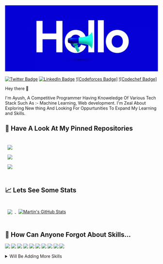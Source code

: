 [![Ayush's GitHub Banner](./images/hello.jpg)](http://ayushweb.herokuapp.com/)


[![Twitter Badge](https://img.shields.io/badge/Twitter-Profile-informational?style=flat&logo=twitter&logoColor=white&color=1CA2F1)](https://twitter.com/b_eyon_d)
[![LinkedIn Badge](https://img.shields.io/badge/LinkedIn-Profile-informational?style=flat&logo=linkedin&logoColor=white&color=0D76A8)](https://www.linkedin.com/in/mishra-ayush08/)
[![Codeforces Badge]](http://codeforces.com/profile/Beyond_AY)
[![Codechef Badge]](https://www.codechef.com/users/beyond_ay)

Hey there 👋

I'm Ayush, A Competitive Programmer Having Knoweledge Of Various Tech Stack Such As :- Machine Learning, Web development. I'm Zeal About Exploring New thing And Looking For Oppurtunities To Expand My Learning and Skills.

## 📌 Have A Look At My Pinned Repositories

<br>

<a href="https://github.com/Beyonday008/whatsappbot">
  <img align="center" style="margin:0.5rem" src="https://github-readme-stats.vercel.app/api/pin/?username=Beyonday008&repo=whatsappbot&title_color=ffffff&text_color=c9cacc&icon_color=4AB197&bg_color=1A2B34" />
</a>

<br>

<a href="https://github.com/Beyonday008/TodoWebsite">
  <img align="center" style="margin:0.5rem" src="https://github-readme-stats.vercel.app/api/pin/?username=Beyonday008&repo=TodoWebsite&title_color=ffffff&text_color=c9cacc&icon_color=4AB197&bg_color=1A2B34" />
</a>

<br>

<a href="https://github.com/Beyonday008/-Customer-Churn-Prediction-using-keras-ann-">
  <img align="center" style="margin:0.5rem" src="https://github-readme-stats.vercel.app/api/pin/?username=Beyonday008&repo=-Customer-Churn-Prediction-using-keras-ann-&title_color=ffffff&text_color=c9cacc&icon_color=4AB197&bg_color=1A2B34" />
</a>

<br>
<br>

## &#x1f4c8; Lets See Some Stats

<br>

<a href="https://github.com/Beyonday008">
  <img align="center" style="margin:0.5rem" src="https://github-readme-stats.vercel.app/api/top-langs/?username=Beyonday008&hide=html,css&title_color=ffffff&text_color=c9cacc&icon_color=4AB197&bg_color=1A2B34" />
</a>

<a href="https://github.com/Beyonday008">
  <img align="center" style="margin:0.5rem" src="https://github-readme-stats.vercel.app/api?username=Beyonday008&show_icons=true&line_height=27&count_private=true&title_color=ffffff&text_color=c9cacc&icon_color=4AB097&bg_color=1A2B34" alt="Martin's GitHub Stats" />
</a>

<br>
<br>

## 💼 How Can Anyone Forgot About Skills...

![](https://img.shields.io/badge/Code-MachineLearning-informational?style=flat&logo=MachineLearning&logoColor=white&color=4AB197)
![](https://img.shields.io/badge/Code-Python-informational?style=flat&logo=python&logoColor=white&color=4AB197)
![](https://img.shields.io/badge/Code-Numpy-informational?style=flat&logo=numpy&logoColor=white&color=4AB197)
![](https://img.shields.io/badge/Code-C++-informational?style=flat&logo=c++&logoColor=white&color=4AB197)
![](https://img.shields.io/badge/Code-HTML-informational?style=flat&logo=html&logoColor=white&color=4AB197)
![](https://img.shields.io/badge/Code-JavaScript(Basic)-informational?style=flat&logo=JavaScript&logoColor=white&color=4AB197)
![](https://img.shields.io/badge/Code-DSA-informational?style=flat&logo=dsa&logoColor=white&color=4AB197)
![](https://img.shields.io/badge/Code-SQL-informational?style=flat&logo=sql&logoColor=white&color=4AB197)
![](https://img.shields.io/badge/Code-MongoDB(basic)-informational?style=flat&logo=mongodb&logoColor=white&color=4AB197)
![](https://img.shields.io/badge/Code-MySQL-informational?style=flat&logo=MySQL&logoColor=white&color=4AB197)
<details>
<summary>Will Be Adding More Skills</summary>
<br>

## 📣 How about an Office quote before you go?

> I'll be the Number Two guy here in Scranton in six weeks. How? Name repetition, personality mirroring, and never breaking off a handshake. I'm always thinking one step ahead. Like a carpenter that makes stairs.
>
> <p>- Andy Bernard</p>

_Quote requested from [The Office API](https://www.officeapi.dev/)_

Check back at the top of the hour for a new quote!

<br>
